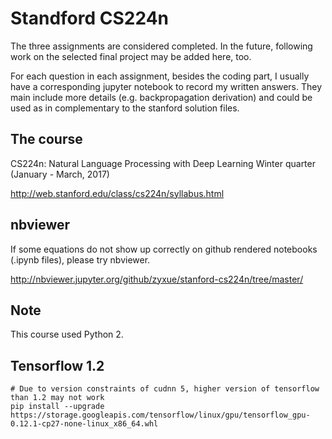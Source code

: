 # Standford CS224n

The three assignments are considered completed. In the future, following work on
the selected final project may be added here, too.

For each question in each assignment, besides the coding part, I usually have a
corresponding jupyter notebook to record my written answers. They main include
more details (e.g. backpropagation derivation) and could be used as in
complementary to the stanford solution files.

## The course 

CS224n: Natural Language Processing with Deep Learning
Winter quarter (January - March, 2017)

http://web.stanford.edu/class/cs224n/syllabus.html


## nbviewer

If some equations do not show up correctly on github rendered notebooks (.ipynb
files), please try nbviewer.

http://nbviewer.jupyter.org/github/zyxue/stanford-cs224n/tree/master/


## Note

This course used Python 2.


## Tensorflow 1.2
```
# Due to version constraints of cudnn 5, higher version of tensorflow than 1.2 may not work
pip install --upgrade https://storage.googleapis.com/tensorflow/linux/gpu/tensorflow_gpu-0.12.1-cp27-none-linux_x86_64.whl
```
